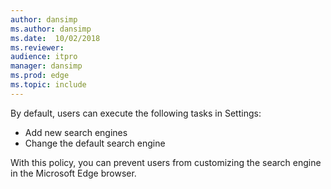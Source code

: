 ```yaml
---
author: dansimp
ms.author: dansimp
ms.date:  10/02/2018
ms.reviewer: 
audience: itpro
manager: dansimp
ms.prod: edge
ms.topic: include
---
```


By default, users can execute the following tasks in Settings:
- Add new search engines
- Change the default search engine

With this policy, you can prevent users from customizing the search engine in the Microsoft Edge browser.
